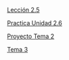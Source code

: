 

[Lección 2.5](../2.5.Imagenes-Y-Rutas/2.5.Imagenes-y-rutas.md)  

[Practica Unidad 2.6](#) 

[Proyecto Tema 2](#)

[Tema 3](#)